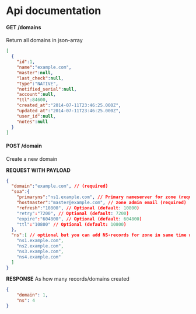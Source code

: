Api documentation
====================

#### GET /domains

Return all domains in json-array

```json
[
  {
    "id":1,
    "name":"example.com",
    "master":null,
    "last_check":null,
    "type":"NATIVE",
    "notified_serial":null,
    "account":null,
    "ttl":84600,
    "created_at":"2014-07-11T23:46:25.000Z",
    "updated_at":"2014-07-11T23:46:25.000Z",
    "user_id":null,
    "notes":null
  }
]
```


#### POST /domain
Create a new domain

**REQUEST WITH PAYLOAD**
```json
{
  "domain":"example.com", // (required)
  "soa":{
    "primaryns":"ns1.example.com", // Primary nameserver for zone (required)
    "hostmaster":"master@example.com", // zone admin email (required)
    "refresh":"10800", // Optional (default: 10800)
    "retry":"7200", // Optional (default: 7200)
    "expire":"604800", // Optional (default: 604800)
    "ttl":"10800" // Optional (default: 10800)
  },
  "ns":[ // optional but you can add NS-records for zone in same time with SOA-record
  	"ns1.example.com", 
    "ns2.example.com",
    "ns3.example.com",
    "ns4.example.com"    
  ]
}
```
**RESPONSE**
As how many records/domains created
```json
{
    "domain": 1,
    "ns": 4
}
```
